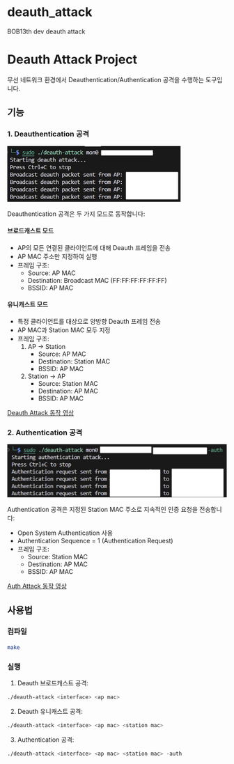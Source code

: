 # deauth_attack
BOB13th dev deauth attack

# Deauth Attack Project

무선 네트워크 환경에서 Deauthentication/Authentication 공격을 수행하는 도구입니다.

## 기능

### 1. Deauthentication 공격
![Deauth Attack](media/deauth.png)

Deauthentication 공격은 두 가지 모드로 동작합니다:

#### 브로드캐스트 모드
- AP의 모든 연결된 클라이언트에 대해 Deauth 프레임을 전송
- AP MAC 주소만 지정하여 실행
- 프레임 구조:
  - Source: AP MAC
  - Destination: Broadcast MAC (FF:FF:FF:FF:FF:FF)
  - BSSID: AP MAC

#### 유니캐스트 모드
- 특정 클라이언트를 대상으로 양방향 Deauth 프레임 전송
- AP MAC과 Station MAC 모두 지정
- 프레임 구조:
  1. AP → Station
     - Source: AP MAC
     - Destination: Station MAC
     - BSSID: AP MAC
  2. Station → AP
     - Source: Station MAC
     - Destination: AP MAC
     - BSSID: AP MAC

[Deauth Attack 동작 영상](media/deauth_attack.gif)

### 2. Authentication 공격
![Auth Attack](media/auth.png)

Authentication 공격은 지정된 Station MAC 주소로 지속적인 인증 요청을 전송합니다:

- Open System Authentication 사용
- Authentication Sequence = 1 (Authentication Request)
- 프레임 구조:
  - Source: Station MAC
  - Destination: AP MAC
  - BSSID: AP MAC

[Auth Attack 동작 영상](media/auth_attack.gif)

## 사용법

### 컴파일
```bash
make
```

### 실행
1. Deauth 브로드캐스트 공격:
```bash
./deauth-attack <interface> <ap mac>
```

2. Deauth 유니캐스트 공격:
```bash
./deauth-attack <interface> <ap mac> <station mac>
```

3. Authentication 공격:
```bash
./deauth-attack <interface> <ap mac> <station mac> -auth
```
